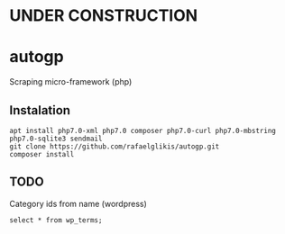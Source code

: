 # UNDER CONSTRUCTION
# autogp
Scraping micro-framework (php)

## Instalation
    apt install php7.0-xml php7.0 composer php7.0-curl php7.0-mbstring php7.0-sqlite3 sendmail 
    git clone https://github.com/rafaelglikis/autogp.git
    composer install
    
## TODO
Category ids from name (wordpress) 

    select * from wp_terms;
             